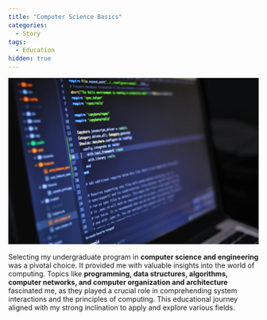 ```yaml
---
title: "Computer Science Basics"
categories:
  - Story
tags:
  - Education
hidden: true
---
```


![Computer Science Basics](/assets/images/cs-basics.jpg)

Selecting my undergraduate program in **computer science and engineering** was a pivotal choice. It provided me with valuable insights into the world of computing. Topics like **programming, data structures, algorithms, computer networks, and computer organization and architecture** fascinated me, as they played a crucial role in comprehending system interactions and the principles of computing. This educational journey aligned with my strong inclination to apply and explore various fields.
